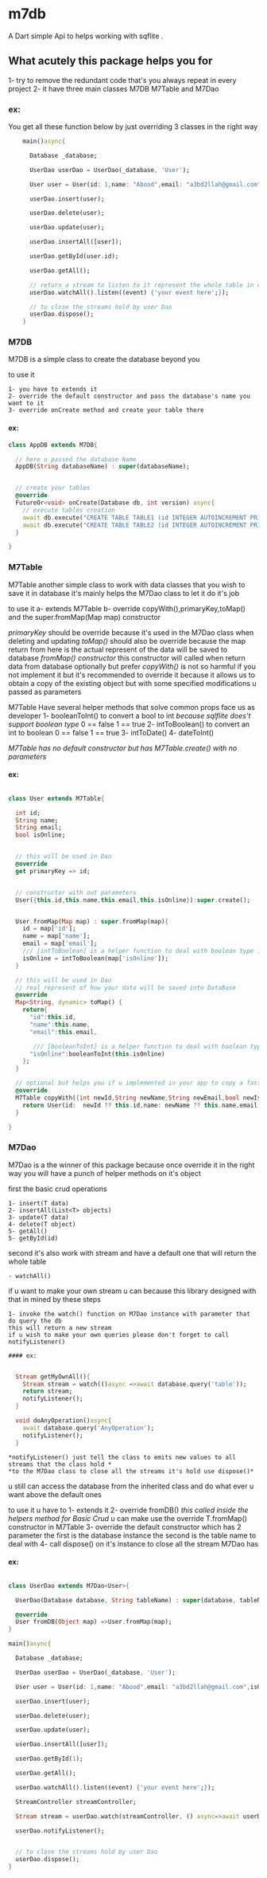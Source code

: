 # m7db

A Dart simple Api to helps working with sqflite .

## What acutely this package helps you for

1- try to remove the redundant code that's you always repeat in every project
2- it have three main classes M7DB M7Table and M7Dao


### ex:

You get all these function below by just overriding 3 classes in the right way

```dart
    main()async{

      Database _database;

      UserDao userDao = UserDao(_database, 'User');

      User user = User(id: 1,name: "Abood",email: "a3bd2llah@gmail.com",isOnline: false);

      userDao.insert(user);

      userDao.delete(user);

      userDao.update(user);

      userDao.insertAll([user]);

      userDao.getById(user.id);

      userDao.getAll();

      // return a stream to listen to it represent the whole table in data base
      userDao.watchAll().listen((event) {'your event here';});

      // to close the streams hold by user Dao
      userDao.dispose();
    }
```

### M7DB

M7DB is a simple class to create the database beyond you

to use it

    1- you have to extends it
    2- override the default constructor and pass the database's name you want to it
    3- override onCreate method and create your table there


#### ex:

```dart
class AppDB extends M7DB{

  // here u passed the database Name
  AppDB(String databaseName) : super(databaseName);


  // create your tables
  @override
  FutureOr<void> onCreate(Database db, int version) async{
    // execute tables creation
    await db.execute("CREATE TABLE TABLE1 (id INTEGER AUTOINCREMENT PRIMARY KEY)");
    await db.execute("CREATE TABLE TABLE2 (id INTEGER AUTOINCREMENT PRIMARY KEY)");
  }

}
```

### M7Table

M7Table another simple class to work with data classes that you wish to save it in database
it's mainly helps the M7Dao class to let it do it's job

to use it
a- extends M7Table
b- override copyWith(),primaryKey,toMap() and the super.fromMap(Map map) constructor

*primaryKey* should be override because it's used in the M7Dao class when deleting and updating
*toMap()* should also be override because the map return from here is the actual represent of the data will be saved to database
*fromMap() constructor* this constructor will called when return data from database optionally but prefer
*copyWith()* is not so harmful if you not implement it but it's recommended to override it
    because it allows us to obtain a copy of the existing object but with some specified modifications u passed as parameters

M7Table Have several helper methods that solve common  props face us as developer
1- booleanToInt() to convert a bool to int *because sqlflite does't support boolean type* 0 == false 1 == true
2- intToBoolean() to convert an int to boolean  0 == false 1 == true
3- intToDate()
4- dateToInt()

*M7Table has no default constructor but has M7Table.create() with no parameters*
#### ex:

```dart

class User extends M7Table{

  int id;
  String name;
  String email;
  bool isOnline;


  // this will be used in Dao
  @override
  get primaryKey => id;


  // constructor with out parameters
  User({this.id,this.name,this.email,this.isOnline}):super.create();


  User.fromMap(Map map) : super.fromMap(map){
    id = map['id'];
    name = map['name'];
    email = map['email'];
    /// [intToBoolean] is a helper function to deal with boolean type in data base beyond u
    isOnline = intToBoolean(map['isOnline']);
  }

  // this will be used in Dao
  // real represent of how your data will be saved into DataBase
  @override
  Map<String, dynamic> toMap() {
    return{
      "id":this.id,
      "name":this.name,
      "email":this.email,

       /// [booleanToInt] is a helper function to deal with boolean type in data base beyond u
      "isOnline":booleanToInt(this.isOnline)
    };
  }

  // optional but helps you if u implemented in your app to copy a fast copy of the existing object
  @override
  M7Table copyWith({int newId,String newName,String newEmail,bool newIsOnline}) {
    return User(id:  newId ?? this.id,name: newName ?? this.name,email: newEmail ?? this.email,isOnline: newIsOnline ?? this.isOnline);
  }

}

```

### M7Dao<T extends M7Table>

M7Dao is a the winner of this package because once override it in the right way
you will have a punch of helper methods on it's object

first the basic crud operations

    1- insert(T data)
    2- insertAll(List<T> objects)
    3- update(T data)
    4- delete(T object)
    5- getAll()
    5- getById(id)

second it's also work with stream and have a default one that will return the whole table

    - watchAll()

if u want to make your own stream u can because this library designed with that in mined
by these steps

    1- invoke the watch() function on M7Dao instance with parameter that do query the db
    this will return a new stream
    if u wish to make your own queries please don't forget to call notifyListener()

    #### ex:

```dart

  Stream getMyOwnAll(){
    Stream stream = watch(()async =>await database.query('table'));
    return stream;
    notifyListener();
  }

  void doAnyOperation()async{
    await database.query('AnyOperation');
    notifyListener();
  }
```

    *notifyListener() just tell the class to emits new values to all streams that the class hold *
    *to the M7Dao class to close all the streams it's hold use dispose()*



u still can access the database from the inherited class and do what ever u want above the default ones

to use it u have to
1- extends it
2- override fromDB() *this called inside the helpers method for Basic Crud* u can make use the override T.fromMap() constructor in M7Table
3- override the default constructor which has 2 parameter the first is the database instance the second is the table name to deal with
4- call dispose() on it's instance to close all the stream M7Dao has
#### ex:

```dart

class UserDao extends M7Dao<User>{

  UserDao(Database database, String tableName) : super(database, tableName);

  @override
  User fromDB(Object map) =>User.fromMap(map);
}

main()async{

  Database _database;

  UserDao userDao = UserDao(_database, 'User');

  User user = User(id: 1,name: "Abood",email: "a3bd2llah@gmail.com",isOnline: false);

  userDao.insert(user);

  userDao.delete(user);

  userDao.update(user);

  userDao.insertAll([user]);

  userDao.getById(1);

  userDao.getAll();

  userDao.watchAll().listen((event) {'your event here';});

  StreamController streamController;

  Stream stream = userDao.watch(streamController, () async=>await userDao.database.query('table'));

  userDao.notifyListener();


  // to close the streams hold by user Dao
  userDao.dispose();
}

```